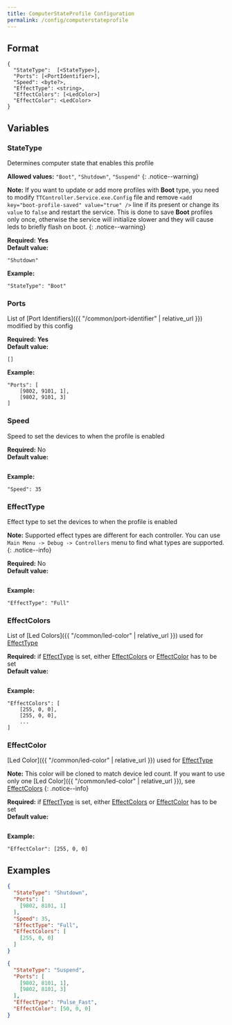 ```yaml
---
title: ComputerStateProfile Configuration
permalink: /config/computerstateprofile
---
```


## Format

~~~
{
  "StateType":  [<StateType>],
  "Ports": [<PortIdentifier>],
  "Speed": <byte?>,
  "EffectType": <string>,
  "EffectColors": [<LedColor>]
  "EffectColor": <LedColor>
}
~~~

## Variables

### StateType
<div class="variable-block" markdown="block">

Determines computer state that enables this profile

**Allowed values:** `"Boot"`, `"Shutdown"`, `"Suspend"`
{: .notice--warning}

**Note:** If you want to update or add more profiles with **Boot** type, you need to modify `TTController.Service.exe.Config` file and remove `<add key="boot-profile-saved" value="true" />` line if its present or change its `value` to `false` and restart the service. This is done to save **Boot** profiles only once, otherwise the service will initialize slower and they will cause leds to briefly flash on boot.
{: .notice--warning}

**Required:** **Yes**<br>
**Default value:**
~~~
"Shutdown"
~~~
**Example:**
~~~
"StateType": "Boot"
~~~

</div>

### Ports
<div class="variable-block" markdown="block">

List of [Port Identifiers]({{ "/common/port-identifier" | relative_url }}) modified by this config

**Required:** **Yes**<br>
**Default value:**
~~~
[]
~~~
**Example:**
~~~
"Ports": [
    [9802, 9101, 1],
    [9802, 9101, 3]
]
~~~

</div>

### Speed
<div class="variable-block" markdown="block">

Speed to set the devices to when the profile is enabled

**Required:** No<br>
**Default value:**
~~~
~~~
**Example:**
~~~
"Speed": 35
~~~

</div>

### EffectType
<div class="variable-block" markdown="block">

Effect type to set the devices to when the profile is enabled

**Note:** Supported effect types are different for each controller. You can use `Main Menu -> Debug -> Controllers` menu to find what types are supported. 
{: .notice--info}

**Required:** No<br>
**Default value:**
~~~
~~~
**Example:**
~~~
"EffectType": "Full"
~~~

</div>

### EffectColors
<div class="variable-block" markdown="block">

List of [Led Colors]({{ "/common/led-color" | relative_url }}) used for [EffectType](#effecttype)

**Required:** if [EffectType](#effecttype) is set, either [EffectColors](#effectcolors) or [EffectColor](#effectcolor) has to be set<br>
**Default value:**
~~~
~~~
**Example:**
~~~
"EffectColors": [
    [255, 0, 0],
    [255, 0, 0],
    ...
]
~~~

</div>

### EffectColor
<div class="variable-block" markdown="block">

[Led Color]({{ "/common/led-color" | relative_url }}) used for [EffectType](#effecttype)

**Note:** This color will be cloned to match device led count. If you want to use only one [Led Color]({{ "/common/led-color" | relative_url }}), see [EffectColors](#effectcolors)
{: .notice--info}

**Required:** if [EffectType](#effecttype) is set, either [EffectColors](#effectcolors) or [EffectColor](#effectcolor) has to be set<br>
**Default value:**
~~~
~~~
**Example:**
~~~
"EffectColor": [255, 0, 0]
~~~

</div>

## Examples
~~~ json
{
  "StateType": "Shutdown",
  "Ports": [
    [9802, 8101, 1]
  ],
  "Speed": 35,
  "EffectType": "Full",
  "EffectColors": [
    [255, 0, 0]
  ]
}
~~~
~~~ json
{
  "StateType": "Suspend",
  "Ports": [
    [9802, 8101, 1],
    [9802, 8101, 3]
  ],
  "EffectType": "Pulse_Fast",
  "EffectColor": [50, 0, 0]
}
~~~
